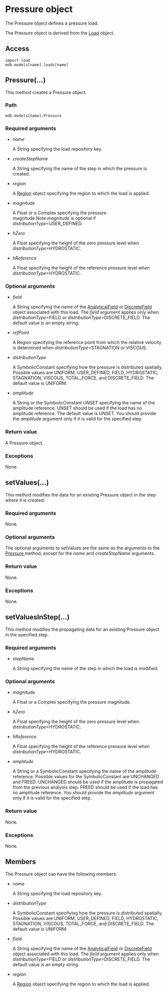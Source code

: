 # Pressure object

The Pressure object defines a pressure load.

The Pressure object is derived from the [Load](https://help.3ds.com/2022/english/DSSIMULIA_Established/SIMACAEKERRefMap/simaker-c-loadpyc.htm?ContextScope=all) object.

## Access

```
import load
mdb.models[name].loads[name]
```

## Pressure(...)



This method creates a Pressure object.



### Path

```
mdb.models[name].Pressure
```

### Required arguments

- *name*

  A String specifying the load repository key.

- *createStepName*

  A String specifying the name of the step in which the pressure is created.

- *region*

  A [Region](https://help.3ds.com/2022/english/DSSIMULIA_Established/SIMACAEKERRefMap/simaker-c-regionpyc.htm?ContextScope=all) object specifying the region to which the load is applied.

- *magnitude*

  A Float or a Complex specifying the pressure magnitude.Note:*magnitude* is optional if *distributionType*=USER_DEFINED.

- *hZero*

  A Float specifying the height of the zero pressure level when *distributionType*=HYDROSTATIC.

- *hReference*

  A Float specifying the height of the reference pressure level when *distributionType*=HYDROSTATIC.

### Optional arguments

- *field*

  A String specifying the name of the [AnalyticalField](https://help.3ds.com/2022/english/DSSIMULIA_Established/SIMACAEKERRefMap/simaker-c-analyticalfieldpyc.htm?ContextScope=all) or [DiscreteField](https://help.3ds.com/2022/english/DSSIMULIA_Established/SIMACAEKERRefMap/simaker-c-discretefieldpyc.htm?ContextScope=all) object associated with this load. The *field* argument applies only when *distributionType*=FIELD or *distributionType*=DISCRETE_FIELD. The default value is an empty string.

- *refPoint*

  A Region specifying the reference point from which the relative velocity is determined when *distributionType*=STAGNATION or VISCOUS.

- *distributionType*

  A SymbolicConstant specifying how the pressure is distributed spatially. Possible values are UNIFORM, USER_DEFINED, FIELD, HYDROSTATIC, STAGNATION, VISCOUS, TOTAL_FORCE, and DISCRETE_FIELD. The default value is UNIFORM.

- *amplitude*

  A String or the SymbolicConstant UNSET specifying the name of the amplitude reference. UNSET should be used if the load has no amplitude reference. The default value is UNSET. You should provide the *amplitude* argument only if it is valid for the specified step.

### Return value

A Pressure object.

### Exceptions

None.



## setValues(...)



This method modifies the data for an existing Pressure object in the step where it is created.



### Required arguments

None.

### Optional arguments

The optional arguments to setValues are the same as the arguments to the [Pressure ](https://help.3ds.com/2022/english/DSSIMULIA_Established/SIMACAEKERRefMap/simaker-c-pressurepyc.htm?ContextScope=all#simaker-pressurepressurepyc)method, except for the *name* and *createStepName* arguments.

### Return value

None.

### Exceptions

None.



## setValuesInStep(...)



This method modifies the propagating data for an existing Pressure object in the specified step.



### Required arguments

- *stepName*

  A String specifying the name of the step in which the load is modified.

### Optional arguments

- *magnitude*

  A Float or a Complex specifying the pressure magnitude.

- *hZero*

  A Float specifying the height of the zero pressure level when *distributionType*=HYDROSTATIC.

- *hReference*

  A Float specifying the height of the reference pressure level when *distributionType*=HYDROSTATIC.

- *amplitude*

  A String or a SymbolicConstant specifying the name of the amplitude reference. Possible values for the SymbolicConstant are UNCHANGED and FREED. UNCHANGED should be used if the amplitude is propagated from the previous analysis step. FREED should be used if the load has no amplitude reference. You should provide the *amplitude* argument only if it is valid for the specified step.

### Return value

None.

### Exceptions

None.



## Members

The Pressure object can have the following members:

- *name*

  A String specifying the load repository key.

- *distributionType*

  A SymbolicConstant specifying how the pressure is distributed spatially. Possible values are UNIFORM, USER_DEFINED, FIELD, HYDROSTATIC, STAGNATION, VISCOUS, TOTAL_FORCE, and DISCRETE_FIELD. The default value is UNIFORM.

- *field*

  A String specifying the name of the [AnalyticalField](https://help.3ds.com/2022/english/DSSIMULIA_Established/SIMACAEKERRefMap/simaker-c-analyticalfieldpyc.htm?ContextScope=all) or [DiscreteField](https://help.3ds.com/2022/english/DSSIMULIA_Established/SIMACAEKERRefMap/simaker-c-discretefieldpyc.htm?ContextScope=all) object associated with this load. The *field* argument applies only when *distributionType*=FIELD or *distributionType*=DISCRETE_FIELD. The default value is an empty string.

- *region*

  A [Region](https://help.3ds.com/2022/english/DSSIMULIA_Established/SIMACAEKERRefMap/simaker-c-regionpyc.htm?ContextScope=all) object specifying the region to which the load is applied.